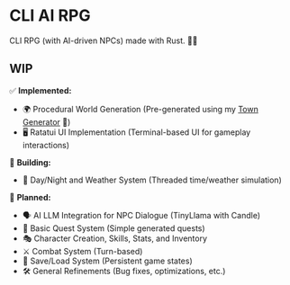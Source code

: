# CLI AI RPG
CLI RPG (with AI-driven NPCs) made with Rust. 🧙‍♂️

## WIP

✅ **Implemented:** 

- 🌍 Procedural World Generation (Pre-generated using my [Town Generator](https://github.com/hexensemble/town-generator) 🏰)
- 🖥️ Ratatui UI Implementation (Terminal-based UI for gameplay interactions)
  
🔧 **Building:**

- 🌙 Day/Night and Weather System (Threaded time/weather simulation)

📌 **Planned:**

- 🗣️ AI LLM Integration for NPC Dialogue (TinyLlama with Candle)
- 📜 Basic Quest System (Simple generated quests)
- 🎭 Character Creation, Skills, Stats, and Inventory
- ⚔️ Combat System (Turn-based)
- 💾 Save/Load System (Persistent game states)
- 🛠️ General Refinements (Bug fixes, optimizations, etc.)
